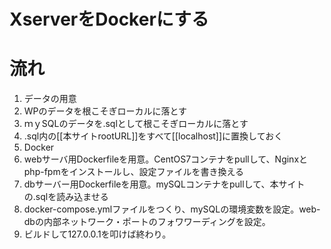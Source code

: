 # XserverをDockerにする


# 流れ
1. データの用意
  2. WPのデータを根こそぎローカルに落とす
  3. ｍｙSQLのデータを.sqlとして根こそぎローカルに落とす
  4. .sql内の[[本サイトrootURL]]をすべて[[localhost]]に置換しておく
5. Docker
  7. webサーバ用Dockerfileを用意。CentOS7コンテナをpullして、Nginxとphp-fpmをインストールし、設定ファイルを書き換える
  8. dbサーバー用Dockerfileを用意。mySQLコンテナをpullして、本サイトの.sqlを読み込ませる
  9. docker-compose.ymlファイルをつくり、mySQLの環境変数を設定。web-dbの内部ネットワーク・ポートのフォワワーディングを設定。
  10. ビルドして127.0.0.1を叩けば終わり。
